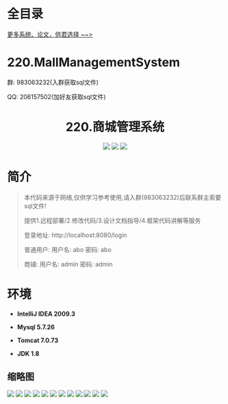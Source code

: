 # 全目录

[更多系统、论文，供君选择 ~~>](https://www.bitwise.net.cn)

# 220.MallManagementSystem

<p>群: 983063232(入群获取sql文件)</p>
<p>QQ: 206157502(加好友获取sql文件)</p>

<p><h1 align="center">220.商城管理系统</h1></p>


<p align="center">
	<img src="https://img.shields.io/badge/jdk-1.8-orange.svg"/>
    <img src="https://img.shields.io/badge/springboot-5.x-lightgrey.svg"/>
    <img src="https://img.shields.io/badge/vue-3.x-blue.svg"/>
</p>

# 简介


> 本代码来源于网络,仅供学习参考使用,请入群(983063232)后联系群主索要sql文件!
>
> 提供1.远程部署/2.修改代码/3.设计文档指导/4.框架代码讲解等服务
>
> 登录地址: http://localhost:8080/login
> 
> 普通用户: 用户名: abo 密码: abo  
> 
> 商铺: 用户名: admin 密码: admin
> 
>


# 环境

- <b>IntelliJ IDEA 2009.3</b>

- <b>Mysql 5.7.26</b>

- <b>Tomcat 7.0.73</b>

- <b>JDK 1.8</b>




## 缩略图

![](https://bitwise.oss-cn-heyuan.aliyuncs.com/2024/9/10/b0b31bbc-c610-4dce-b626-35725dd548a6.png)
![](https://bitwise.oss-cn-heyuan.aliyuncs.com/2024/9/10/051bc91f-0b9f-420b-8230-5c5c53d10b6d.png)
![](https://bitwise.oss-cn-heyuan.aliyuncs.com/2024/9/10/d3ade993-2e87-4d6c-88b3-f19ec092733f.png)
![](https://bitwise.oss-cn-heyuan.aliyuncs.com/2024/9/10/244986da-1128-4c1b-928b-54a76798536c.png)
![](https://bitwise.oss-cn-heyuan.aliyuncs.com/2024/9/10/0f2ff487-8079-4d95-b55d-4ae74edb6d18.png)
![](https://bitwise.oss-cn-heyuan.aliyuncs.com/2024/9/10/16a85e80-f708-46e1-aef7-d7fd17d1810a.png)
![](https://bitwise.oss-cn-heyuan.aliyuncs.com/2024/9/10/30ee2063-8459-4ea7-a00e-c91f74831198.png)
![](https://bitwise.oss-cn-heyuan.aliyuncs.com/2024/9/10/3129054e-2b68-49be-874b-c1714d5086f9.png)
![](https://bitwise.oss-cn-heyuan.aliyuncs.com/2024/9/10/09261a97-9185-4a42-accb-42a978f37d72.png)
![](https://bitwise.oss-cn-heyuan.aliyuncs.com/2024/9/10/a50b1bc1-7a14-43be-ae00-f6ed8f82a3c9.png)
![](https://bitwise.oss-cn-heyuan.aliyuncs.com/2024/9/10/ef03fd7f-c6fb-46af-9cbd-3aaf60e55d2c.png)
![](https://bitwise.oss-cn-heyuan.aliyuncs.com/2024/9/10/388aab3d-25b8-4539-a829-59c0144cd56e.png)


